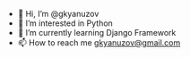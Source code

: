 - 👋 Hi, I’m @gkyanuzov
- 👀 I’m interested in Python
- 🌱 I’m currently learning Django Framework
- 📫 How to reach me gkyanuzov@gmail.com

<!---
gkyanuzov/gkyanuzov is a ✨ special ✨ repository because its `README.md` (this file) appears on your GitHub profile.
You can click the Preview link to take a look at your changes.
--->
